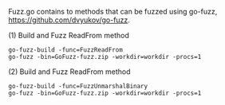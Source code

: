 Fuzz.go contains to methods that can be fuzzed using go-fuzz, https://github.com/dvyukov/go-fuzz.

(1) Build and Fuzz ReadFrom method

```
go-fuzz-build -func=FuzzReadFrom
go-fuzz -bin=GoFuzz-fuzz.zip -workdir=workdir -procs=1
```

(2) Build and Fuzz ReadFrom method

```
go-fuzz-build -func=FuzzUnmarshalBinary
go-fuzz -bin=GoFuzz-fuzz.zip -workdir=workdir -procs=1
```
